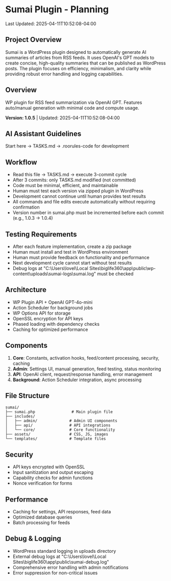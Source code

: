 # Sumai Plugin - Planning

Last Updated: 2025-04-11T10:52:08-04:00

## Project Overview
Sumai is a WordPress plugin designed to automatically generate AI summaries of articles from RSS feeds. It uses OpenAI's GPT models to create concise, high-quality summaries that can be published as WordPress posts. The plugin focuses on efficiency, minimalism, and clarity while providing robust error handling and logging capabilities.

## Overview
WP plugin for RSS feed summarization via OpenAI GPT. Features auto/manual generation with minimal code and compute usage.

**Version: 1.0.5** | Updated: 2025-04-11T10:52:08-04:00

## AI Assistant Guidelines
Start here → TASKS.md → .roorules-code for development

## Workflow
- Read this file → TASKS.md → execute 3-commit cycle
- After 3 commits: only TASKS.md modified (not committed)
- Code must be minimal, efficient, and maintainable
- Human must test each version via zipped plugin in WordPress
- Development cannot continue until human provides test results
- All commands and file edits execute automatically without requiring confirmation
- Version number in sumai.php must be incremented before each commit (e.g., 1.0.3 → 1.0.4)

## Testing Requirements
- After each feature implementation, create a zip package
- Human must install and test in WordPress environment
- Human must provide feedback on functionality and performance
- Next development cycle cannot start without test results
- Debug logs at "C:\Users\lovel\Local Sites\biglife360\app\public\wp-content\uploads\sumai-logs\sumai.log" must be checked

## Architecture
- WP Plugin API + OpenAI GPT-4o-mini
- Action Scheduler for background jobs
- WP Options API for storage
- OpenSSL encryption for API keys
- Phased loading with dependency checks
- Caching for optimized performance

## Components
1. **Core**: Constants, activation hooks, feed/content processing, security, caching
2. **Admin**: Settings UI, manual generation, feed testing, status monitoring
3. **API**: OpenAI client, request/response handling, error management
4. **Background**: Action Scheduler integration, async processing

## File Structure
```
sumai/
├── sumai.php                # Main plugin file
├── includes/               
│   ├── admin/              # Admin UI components
│   ├── api/                # API integrations
│   └── core/               # Core functionality
├── assets/                 # CSS, JS, images
└── templates/              # Template files
```

## Security
- API keys encrypted with OpenSSL
- Input sanitization and output escaping
- Capability checks for admin functions
- Nonce verification for forms

## Performance
- Caching for settings, API responses, feed data
- Optimized database queries
- Batch processing for feeds

## Debug & Logging
- WordPress standard logging in uploads directory
- External debug logs at "C:\Users\lovel\Local Sites\biglife360\app\public\sumai-debug.log"
- Comprehensive error handling with admin notifications
- Error suppression for non-critical issues